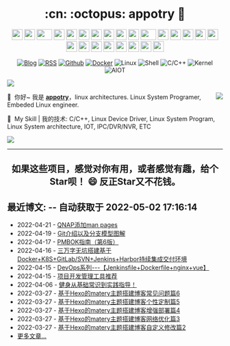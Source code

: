 <h1 align="center">:cn: :octopus: appotry 👋</h1>

<div align="center">
    <img src="https://cultofthepartyparrot.com/parrots/hd/githubparrot.gif" width="25" height="25"/>
    <img src="https://cultofthepartyparrot.com/flags/hd/iranparrot.gif" width="25" height="25"/>
    <img src="https://cultofthepartyparrot.com/parrots/asyncparrot.gif" width="36" height="25"/>
    <img src="https://cultofthepartyparrot.com/parrots/exceptionallyfastparrot.gif" width="25" height="25"/>
    <img src="https://cultofthepartyparrot.com/parrots/hd/60fpsparrot.gif" width="25" height="25"/>
    <img src="https://cultofthepartyparrot.com/parrots/hd/jumpingparrot.gif" width="25" height="25"/>
    <img src="https://cultofthepartyparrot.com/parrots/hd/opensourceparrot.gif" width="25" height="25"/>
    <img src="https://cultofthepartyparrot.com/parrots/hd/dealwithitnowparrot.gif" width="25" height="25"/>
    <img src="https://cultofthepartyparrot.com/parrots/hd/hypnoparrotlight.gif" width="25" height="25"/>
    <img src="https://cultofthepartyparrot.com/parrots/databaseparrot.gif" width="25" height="25"/>
    <img src="https://cultofthepartyparrot.com/parrots/fixparrot.gif" width="36" height="25"/>
    <img src="https://cultofthepartyparrot.com/parrots/hd/laptop_parrot.gif" width="25" height="25"/>
    <img src="https://cultofthepartyparrot.com/parrots/hd/spinningparrot.gif" width="25" height="25"/>
    <img src="https://cultofthepartyparrot.com/parrots/hd/levitationparrot.gif" width="25" height="25"/>
    <img src="https://cultofthepartyparrot.com/parrots/hd/meldparrot.gif" width="25" height="25"/>
    <img src="https://cultofthepartyparrot.com/parrots/slomoparrot.gif" width="25" height="25"/>
    <img src="https://cultofthepartyparrot.com/parrots/hd/moonwalkingparrot.gif" width="25" height="25"/>
    <img src="https://cultofthepartyparrot.com/parrots/hd/stableparrot.gif" width="25" height="25"/>
    <img src="https://cultofthepartyparrot.com/parrots/hd/scienceparrot.gif" width="25" height="25"/>
    <img src="https://cultofthepartyparrot.com/parrots/hd/pirateparrot.gif" width="25" height="25"/>
    <img src="https://cultofthepartyparrot.com/parrots/hd/footballparrot.gif" width="25" height="25"/>
    <img src="https://cultofthepartyparrot.com/parrots/hd/illuminatiparrot.gif" width="25" height="25"/>
    <img src="https://cultofthepartyparrot.com/parrots/hd/hypnoparrotdark.gif" width="25" height="25"/>
    <img src="https://cultofthepartyparrot.com/parrots/hd/mustacheparrot.gif" width="25" height="25"/>
</div>

<div align="center">
  
[![Blog](https://img.shields.io/badge/Blog-%23FFA500.svg?&style=for-the-badge&logo=rss&logoColor=white)](https://blog.17lai.site)
[![RSS](https://img.shields.io/badge/RSS-orange.svg?&style=for-the-badge&logo=rss&logoColor=white)](https://cdn.jsdelivr.net/gh/appotry/hexo@latest/atom.xml)
[![Github](https://img.shields.io/badge/-Github-%23EEEEEE?logo=Github&style=for-the-badge&logoColor=black)](https://github.com/appotry)
[![Docker](https://img.shields.io/badge/-Docker-%232496ED?logo=Docker&style=for-the-badge&logoColor=black)](https://hub.docker.com/u/bloodstar)
![Linux](https://img.shields.io/badge/-Linux-%257A143?logo=Linux&style=for-the-badge&logoColor=black)
![Shell](https://img.shields.io/badge/-Shell-%233776AB?logo=Windows%20Terminal&style=for-the-badge&logoColor=white)
![C/C++](https://img.shields.io/badge/-C/C++-%23EEEEEE?logo=C&style=for-the-badge&logoColor=black)
![Kernel](https://img.shields.io/badge/-Kernel-%234FC08D?logo=linux&style=for-the-badge&logoColor=white)
![AIOT](https://img.shields.io/badge/-AIOT-yellowgreen?logo=IOTA&style=for-the-badge&logoColor=black)

</div>

<!--Trap--:)-->
<a href="https://github.com/404"><img src="https://user-images.githubusercontent.com/73097560/115834477-dbab4500-a447-11eb-908a-139a6edaec5c.gif"></a>

<img align="right" src="https://github-readme-stats.vercel.app/api?username=appotry&show_icons=true&icon_color=0366d6&text_color=24292e&bg_color=ffffff&hide_title=true" />

🤗 &nbsp;你好~ 我是 [**appotry**](https://blog.17lai.site)，linux architectures. Linux System Programer, Embeded Linux engineer.

🌈 &nbsp;My Skill | 我的技术: C/C++, Linux Device Driver, Linux System Program, Linux System architecture,  IOT, IPC/DVR/NVR, ETC

<!--Trap--:)-->
<a href="https://github.com/404"><img src="https://user-images.githubusercontent.com/73097560/115834477-dbab4500-a447-11eb-908a-139a6edaec5c.gif"></a>

****

<h2 align="center">如果这些项目，感觉对你有用，或者感觉有趣，给个Star呗！ 😄 反正Star又不花钱。</h2>

## 最近博文:  -- 自动获取于 2022-05-02 17:16:14
* 2022-04-21 - [QNAP添加man pages](https://blog.17lai.site/posts/ba4ef326/            )
* 2022-04-19 - [Git介绍以及分支模型图解](https://blog.17lai.site/posts/d32a07a7/            )
* 2022-04-17 - [PMBOK指南（第6版）](https://blog.17lai.site/posts/ac0df556/            )
* 2022-04-16 - [三万字无坑搭建基于Docker+K8S+GitLab/SVN+Jenkins+Harbor持续集成交付环境](https://blog.17lai.site/posts/39563241/            )
* 2022-04-15 - [DevOps系列---【Jenkinsfile+Dockerfile+nginx+vue】](https://blog.17lai.site/posts/3437994a/            )
* 2022-04-15 - [项目开发管理工具推荐](https://blog.17lai.site/posts/f4c3ad41/            )
* 2022-04-06 - [健身从基础常识到实践指导！](https://blog.17lai.site/posts/4159851c/            )
* 2022-03-27 - [基于Hexo的matery主题搭建博客常见问题篇6](https://blog.17lai.site/posts/84b4059a/            )
* 2022-03-27 - [基于Hexo的matery主题搭建博客个性定制篇5](https://blog.17lai.site/posts/4a2050e2/            )
* 2022-03-27 - [基于Hexo的matery主题搭建博客增强部署篇4](https://blog.17lai.site/posts/5311b619/            )
* 2022-03-27 - [基于Hexo的matery主题搭建博客网络优化篇3](https://blog.17lai.site/posts/9b056c86/            )
* 2022-03-27 - [基于Hexo的matery主题搭建博客自定义修改篇2](https://blog.17lai.site/posts/4d8a0b22/            )
* [更多文章...](https://blog.17lai.site/)


<!--
### Hi there 👋

**appotry/appotry** is a ✨ _special_ ✨ repository because its `README.md` (this file) appears on your GitHub profile.

Here are some ideas to get you started:
- 👯 I’m looking to collaborate on ...
- 🤔 I’m looking for help with ...
- 💬 Ask me about ...
- 😄 Pronouns: ...
- ⚡ Fun fact: ...
- 🔭 Linux System Programer, Embeded Linux engineer.
- 🌱 My Skill | 我的技术: C/C++, Linux Device Driver, Linux System Program, Linux System architecture,  IOT, IPC/DVR/NVR, ETC
- 📫 My blog | 个人博客: https://blog.17lai.site
-->

